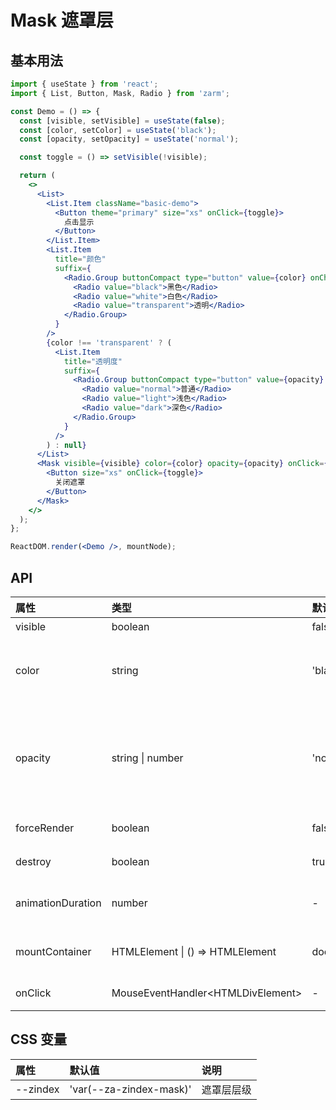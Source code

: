 # Mask 遮罩层

## 基本用法

```jsx
import { useState } from 'react';
import { List, Button, Mask, Radio } from 'zarm';

const Demo = () => {
  const [visible, setVisible] = useState(false);
  const [color, setColor] = useState('black');
  const [opacity, setOpacity] = useState('normal');

  const toggle = () => setVisible(!visible);

  return (
    <>
      <List>
        <List.Item className="basic-demo">
          <Button theme="primary" size="xs" onClick={toggle}>
            点击显示
          </Button>
        </List.Item>
        <List.Item
          title="颜色"
          suffix={
            <Radio.Group buttonCompact type="button" value={color} onChange={setColor}>
              <Radio value="black">黑色</Radio>
              <Radio value="white">白色</Radio>
              <Radio value="transparent">透明</Radio>
            </Radio.Group>
          }
        />
        {color !== 'transparent' ? (
          <List.Item
            title="透明度"
            suffix={
              <Radio.Group buttonCompact type="button" value={opacity} onChange={setOpacity}>
                <Radio value="normal">普通</Radio>
                <Radio value="light">浅色</Radio>
                <Radio value="dark">深色</Radio>
              </Radio.Group>
            }
          />
        ) : null}
      </List>
      <Mask visible={visible} color={color} opacity={opacity} onClick={toggle}>
        <Button size="xs" onClick={toggle}>
          关闭遮罩
        </Button>
      </Mask>
    </>
  );
};

ReactDOM.render(<Demo />, mountNode);
```

## API

| 属性              | 类型                                 | 默认值        | 说明                                                                      |
| :---------------- | :----------------------------------- | :------------ | :------------------------------------------------------------------------ |
| visible           | boolean                              | false         | 是否显示                                                                  |
| color             | string                               | 'black'       | 遮罩层的颜色，可选值 `black`, `white`, `transparent`                      |
| opacity           | string \| number                     | 'normal'      | 遮罩层的透明度，可选值 `normal`, `light`, `dark`，或填写具体数值（0 ~ 1） |
| forceRender       | boolean                              | false         | 强制渲染内容                                                              |
| destroy           | boolean                              | true          | 不可见时卸载内容                                                          |
| animationDuration | number                               | -             | 动画执行时间（单位：毫秒）                                                |
| mountContainer    | HTMLElement &#124; () => HTMLElement | document.body | 指定 Mask 挂载的 HTML 节点                                                |
| onClick           | MouseEventHandler<HTMLDivElement\>   | -             | 点击后触发的回调函数                                                      |

## CSS 变量

| 属性     | 默认值                  | 说明       |
| :------- | :---------------------- | :--------- |
| --zindex | 'var(--za-zindex-mask)' | 遮罩层层级 |
